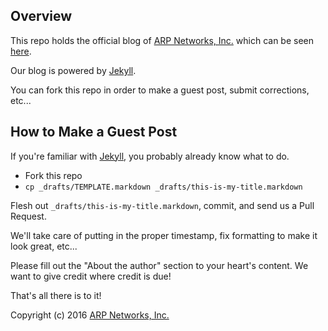 Overview
--------

This repo holds the official blog of [ARP Networks, Inc.](https://arpnetworks.com) which can be seen [here](https://arpnetworks.com/blog).

Our blog is powered by [Jekyll](https://jekyllrb.com/).

You can fork this repo in order to make a guest post, submit corrections, etc...

How to Make a Guest Post
------------------------

If you're familiar with [Jekyll](https://jekyllrb.com/), you probably already know what to do.

* Fork this repo
* ``cp _drafts/TEMPLATE.markdown _drafts/this-is-my-title.markdown``

Flesh out ``_drafts/this-is-my-title.markdown``, commit, and send us a Pull Request.

We'll take care of putting in the proper timestamp, fix formatting to make it look great, etc...

Please fill out the "About the author" section to your heart's content.  We want to give credit where credit is due!

That's all there is to it!



Copyright (c) 2016 [ARP Networks, Inc.](https://arpnetworks.com)
